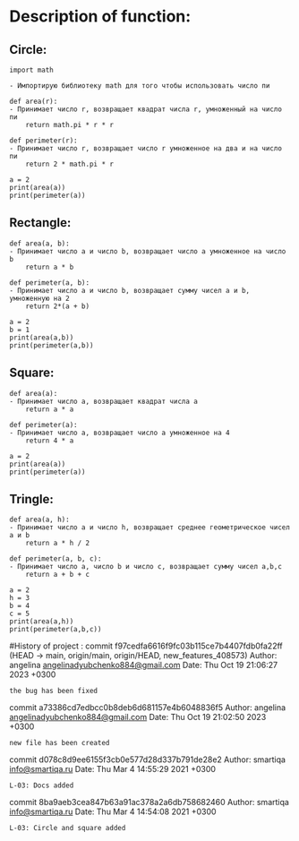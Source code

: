 # Description of function:
## Circle:
    import math

    - Импортирую библиотеку math для того чтобы использовать число пи

    def area(r):
    - Принимает число r, возвращает квадрат числа r, умноженный на число пи
        return math.pi * r * r

    def perimeter(r):
    - Принимает число r, возвращает число r умноженное на два и на число пи
        return 2 * math.pi * r
```
a = 2
print(area(a))
print(perimeter(a))
```
## Rectangle:
    def area(a, b):
    - Принимает число a и число b, возвращает число a умноженное на число b
        return a * b

    def perimeter(a, b):
    - Принимает число a и число b, возвращает сумму чисел a и b, умноженную на 2
        return 2*(a + b)
```
a = 2
b = 1
print(area(a,b))
print(perimeter(a,b))
```
## Square:
    def area(a):
    - Принимает число a, возвращает квадрат числа а
        return a * a

    def perimeter(a):
    - Принимает число a, возвращает число a умноженное на 4
        return 4 * a
```
a = 2
print(area(a))
print(perimeter(a))
```
## Tringle:
    def area(a, h):
    - Принимает число a и число h, возвращает среднее геометрическое чисел а и b
        return a * h / 2

    def perimeter(a, b, c):
    - Принимает число a, число b и число с, возвращает сумму чисел a,b,c
        return a + b + с
```
a = 2
h = 3
b = 4
c = 5 
print(area(a,h))
print(perimeter(a,b,c))
```

#History of project :
commit f97cedfa6616f9fc03b115ce7b4407fdb0fa22ff (HEAD -> main, origin/main, origin/HEAD, new_features_408573)
Author: angelina <angelinadyubchenko884@gmail.com>
Date:   Thu Oct 19 21:06:27 2023 +0300

    the bug has been fixed

commit a73386cd7edbcc0b8deb6d681157e4b6048836f5
Author: angelina <angelinadyubchenko884@gmail.com>
Date:   Thu Oct 19 21:02:50 2023 +0300

    new file has been created

commit d078c8d9ee6155f3cb0e577d28d337b791de28e2
Author: smartiqa <info@smartiqa.ru>
Date:   Thu Mar 4 14:55:29 2021 +0300

    L-03: Docs added

commit 8ba9aeb3cea847b63a91ac378a2a6db758682460
Author: smartiqa <info@smartiqa.ru>
Date:   Thu Mar 4 14:54:08 2021 +0300

    L-03: Circle and square added
